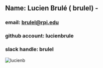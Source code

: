 ## Name: Lucien Brulé ( brulel) - 
### email: brulel@rpi.edu 
### github account: lucienbrule
### slack handle: brulel
![lucienb](https://s3.amazonaws.com/keybase_processed_uploads/b6ea2949fecf42d80f33d86c291fe505_360_360_square_360.png)
